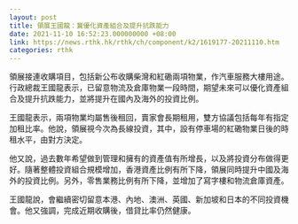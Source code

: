 ```yaml
---
layout: post
title: 領展王國龍：冀優化資產組合及提升抗跌能力
date: 2021-11-10 16:52:23.000000000 +08:00
link: https://news.rthk.hk/rthk/ch/component/k2/1619177-20211110.htm
categories: rthk
---
```


領展接連收購項目，包括新公布收購柴灣和紅磡兩項物業，作汽車服務大樓用途。行政總裁王國龍表示，已留意物流及倉庫物業一段時間，期望未來可以優化資產組合及提升抗跌能力，並將提升在國內及海外的投資比例。

王國龍表示，兩項物業均屬售後租回，賣家會長期租用，雙方協議包括每年有指定加租比率。他說，領展視今次為長線投資，其中，設有停車場的紅磡物業日後的時租水平，由對方決定。

他又說，過去數年希望做到管理和擁有的資產值有所增長，以及將投資分布做得更好。隨著整體投資組合規模增加，香港資產比例有所下降，領展同時提升中國及海外的投資比例。另外，零售業務比例有所下降，並增加了寫字樓和物流倉庫資產。

王國龍說，會繼續密切留意本港、內地、澳洲、英國、新加坡和日本的不同投資機會。他又強調，完成近期收購後，借貸比率仍然健康。
